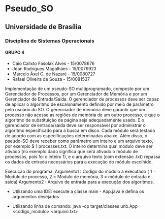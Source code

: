 # Pseudo_SO

## Universidade de Brasília

### Disciplina de Sistemas Operacionais

#### GRUPO 4
* Caio Calixto Fasolak Alves - 15/0078676
* Jean Rodrigues Magalhães - 15/0079923
* Marcelo Áxel C. de Nazaré - 15/0080727
* Rafael Oliveira de Souza - 15/0081537


Implementação de um pseudo-SO multiprogramado, composto por um Gerenciador de Processos,
por um Gerenciador de Memória e por um Gerenciador de Entrada/Saída. O gerenciador de processos
deve ser capaz de aplicar o algoritmo de escalonamento definido por meio de parâmetro pelo usuário do SO.
O gerenciador de memória deve garantir que um processo não acesse as regiões de memória de um outro
processo, e que o algoritmo de substituição de página seja adequadamente usado. E o gerenciador de
entrada/saída deve ser responsável por administrar o algoritmo especificado para a busca em disco. Cada
módulo será testado de acordo com as especificações determinadas abaixo. Além disso, o pseudo-SO deve
receber como parâmetro um inteiro e um arquivo texto, por exemplo $ 1 processes.txt. O inteiro determina
qual módulo deve ser ativado (no exemplo dado significa que será ativado o módulo de processos, pois foi o
inteiro 1), e o arquivo texto (com extensão .txt) repassa os dados de entrada necessários para a execução do
módulo escolhido.


Execuçao do programa:
    Argumento1 : Codigo do modulo a executado ( 1 = Modulo de processo, 2 = Modulo de memória, 3 = módulo de entrada e saida)
    Argumento2 : Arquivo de entrada para a execução dos algoritmos.

* Utilizando uma IDE:
    execute a classe main - App.java e defina os argumentos desejados
    
* Utilizando linha de comando:
  java -cp target/classes unb.App <codigo_modulo> <arquivo.txt>

  

